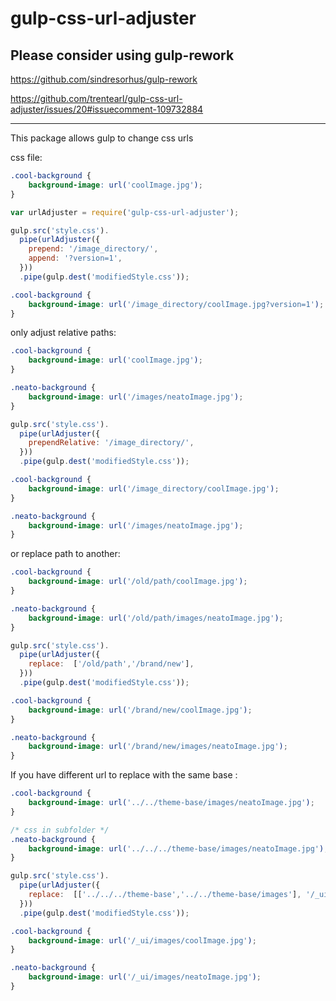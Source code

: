 gulp-css-url-adjuster
=====================

## Please consider using gulp-rework

https://github.com/sindresorhus/gulp-rework

https://github.com/trentearl/gulp-css-url-adjuster/issues/20#issuecomment-109732884


---

This package allows gulp to change css urls

css file:
```css
.cool-background {
    background-image: url('coolImage.jpg');
}
```
```js
var urlAdjuster = require('gulp-css-url-adjuster');

gulp.src('style.css').
  pipe(urlAdjuster({
    prepend: '/image_directory/',
    append: '?version=1',
  }))
  .pipe(gulp.dest('modifiedStyle.css'));
```
```css
.cool-background {
    background-image: url('/image_directory/coolImage.jpg?version=1');
}
```

only adjust relative paths:
```css
.cool-background {
    background-image: url('coolImage.jpg');
}

.neato-background {
    background-image: url('/images/neatoImage.jpg');
}
```
```js
gulp.src('style.css').
  pipe(urlAdjuster({
    prependRelative: '/image_directory/',
  }))
  .pipe(gulp.dest('modifiedStyle.css'));
```
```css
.cool-background {
    background-image: url('/image_directory/coolImage.jpg');
}

.neato-background {
    background-image: url('/images/neatoImage.jpg');
}
```
or replace path to another:
```css
.cool-background {
    background-image: url('/old/path/coolImage.jpg');
}

.neato-background {
    background-image: url('/old/path/images/neatoImage.jpg');
}
```
```js
gulp.src('style.css').
  pipe(urlAdjuster({
    replace:  ['/old/path','/brand/new'],
  }))
  .pipe(gulp.dest('modifiedStyle.css'));
```
```css
.cool-background {
    background-image: url('/brand/new/coolImage.jpg');
}

.neato-background {
    background-image: url('/brand/new/images/neatoImage.jpg');
}
```

If you have different url to replace with the same base :
```css
.cool-background {
    background-image: url('../../theme-base/images/neatoImage.jpg');
}

/* css in subfolder */
.neato-background {
    background-image: url('../../../theme-base/images/neatoImage.jpg');
}
```

```js
gulp.src('style.css').
  pipe(urlAdjuster({
    replace:  [['../../../theme-base','../../theme-base/images'], '/_ui/images'],
  }))
  .pipe(gulp.dest('modifiedStyle.css'));
```
```css
.cool-background {
    background-image: url('/_ui/images/coolImage.jpg');
}

.neato-background {
    background-image: url('/_ui/images/neatoImage.jpg');
}
```
